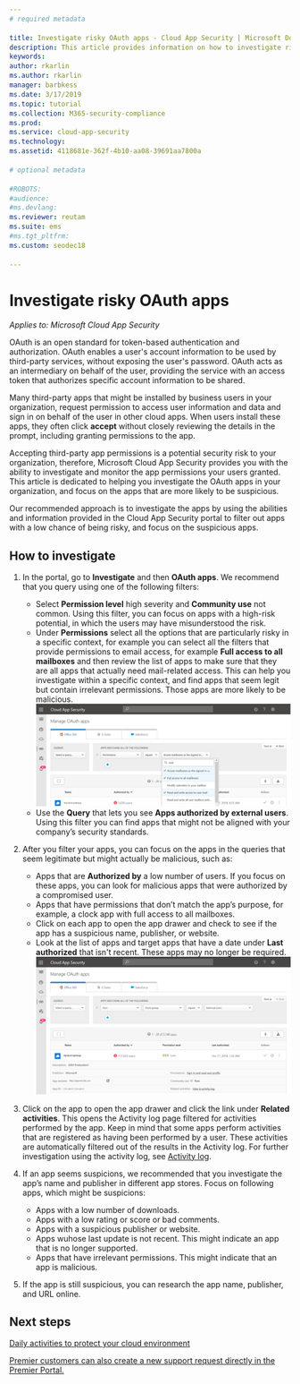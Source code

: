 ```yaml
---
# required metadata

title: Investigate risky OAuth apps - Cloud App Security | Microsoft Docs
description: This article provides information on how to investigate risky OAuth apps in Cloud App Security.
keywords:
author: rkarlin
ms.author: rkarlin
manager: barbkess
ms.date: 3/17/2019
ms.topic: tutorial
ms.collection: M365-security-compliance
ms.prod:
ms.service: cloud-app-security
ms.technology:
ms.assetid: 4118681e-362f-4b10-aa08-39691aa7800a

# optional metadata

#ROBOTS:
#audience:
#ms.devlang:
ms.reviewer: reutam
ms.suite: ems
#ms.tgt_pltfrm:
ms.custom: seodec18

---
```

# Investigate risky OAuth apps

*Applies to: Microsoft Cloud App Security*

OAuth is an open standard for token-based authentication and authorization. OAuth enables a user's account information to be used by third-party services, without exposing the user's password. OAuth acts as an intermediary on behalf of the user, providing the service with an access token that authorizes specific account information to be shared.

Many third-party apps that might be installed by business users in your organization, request permission to access user information and data and sign in on behalf of the user in other cloud apps. When users install these apps, they often click **accept** without closely reviewing the details in the prompt, including granting permissions to the app.

Accepting third-party app permissions is a potential security risk to your organization, therefore, Microsoft Cloud App Security provides you with the ability to investigate and monitor the app permissions your users granted. This article is dedicated to helping you investigate the OAuth apps in your organization, and focus on the apps that are more likely to be suspicious. 

Our recommended approach is to investigate the apps by using the abilities and information provided in the Cloud App Security portal to filter out apps with a low chance of being risky, and focus on the suspicious apps. 

## How to investigate 

1.	In the portal, go to **Investigate** and then **OAuth apps**. We recommend that you query using one of the following filters: 
    - Select **Permission level** high severity and **Community use** not common. Using this filter, you can focus on apps with a high-risk potential, in which the users may have misunderstood the risk. 
    - Under **Permissions** select all the options that are particularly risky in a specific context, for example you can select all the filters that provide permissions to email access, for example **Full access to all mailboxes** and then review the list of apps to make sure that they are all apps that actually need mail-related access. This can help you investigate within a specific context, and find apps that seem legit but contain irrelevant permissions. Those apps are more likely to be malicious. 
    ![Risky OAuth app](./media/risky-oauth1.png) 
    - Use the **Query** that lets you see **Apps authorized by external users**. Using this filter you can find apps that might not be aligned with your company’s security standards. 
2.	After you filter your apps, you can focus on the apps in the queries that seem legitimate but might actually be malicious, such as: 
    - Apps that are **Authorized by** a low number of users. If you focus on these apps, you can look for malicious apps that were authorized by a compromised user. 
    - Apps that have permissions that don’t match the app’s purpose, for example, a clock app with full access to all mailboxes. 
    - Click on each app to open the app drawer and check to see if the app has a suspicious name, publisher, or website.  
    - Look at the list of apps and target apps that have a date under **Last authorized** that isn't recent. These apps may no longer be required. 
    ![Risky OAuth app](./media/risky-oauth2.png) 
 
3. Click on the app to open the app drawer and click the link under **Related activities**. This opens the Activity log page filtered for activities performed by the app. Keep in mind that some apps perform activities that are registered as having been performed by a user. These activities are automatically filtered out of the results in the Activity log. For further investigation using the activity log, see [Activity log](activity-filters.md). 
4. If an app seems suspicions, we recommended that you investigate the app’s name and publisher in different app stores. Focus on following apps, which might be suspicions: 
    - Apps with a low number of downloads.
    - Apps with a low rating or score or bad comments.
    - Apps with a suspicious publisher or website.
    - Apps wuhose last update is not recent. This might indicate an app that is no longer supported. 
    - Apps that have irrelevant permissions. This might indicate that an app is malicious. 
5. If the app is still suspicious, you can research the app name, publisher, and URL online. 


 
## Next steps
[Daily activities to protect your cloud environment](daily-activities-to-protect-your-cloud-environment.md) 

[Premier customers can also create a new support request directly in the Premier Portal.](https://premier.microsoft.com/) 
 
